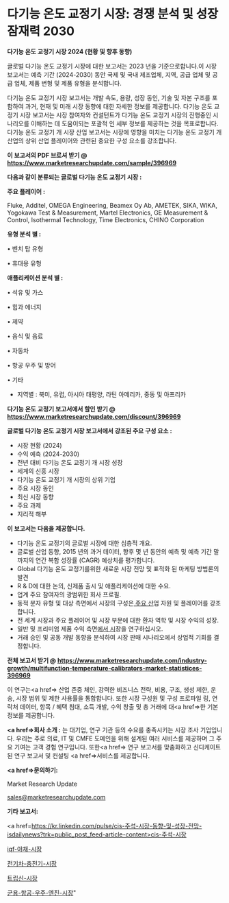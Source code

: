 # 다기능 온도 교정기 시장: 경쟁 분석 및 성장 잠재력 2030

<strong>다기능 온도 교정기 시장 2024 (현황 및 향후 동향)</strong>

글로벌 다기능 온도 교정기 시장에 대한 보고서는 2023 년을 기준으로합니다.이 시장 보고서는 예측 기간 (2024-2030) 동안 국제 및 국내 제조업체, 지역, 공급 업체 및 공급 업체, 제품 변형 및 제품 유형을 분석합니다.

다기능 온도 교정기 시장 보고서는 개발 속도, 용량, 성장 동인, 기술 및 자본 구조를 포함하여 과거, 현재 및 미래 시장 동향에 대한 자세한 정보를 제공합니다. 다기능 온도 교정기 시장 보고서는 시장 참여자와 컨설턴트가 다기능 온도 교정기 시장의 진행중인 시나리오를 이해하는 데 도움이되는 포괄적 인 세부 정보를 제공하는 것을 목표로합니다. 다기능 온도 교정기 개 시장 산업 보고서는 시장에 영향을 미치는 다기능 온도 교정기 개 산업의 상위 산업 플레이어와 관련된 중요한 구성 요소를 강조합니다.



<strong>이 보고서의 PDF 브로셔 받기 @ <a href=https://www.marketresearchupdate.com/sample/396969>https://www.marketresearchupdate.com/sample/396969</a></strong>



<strong>다음과 같이 분류되는 글로벌 다기능 온도 교정기 시장 :</strong>



<strong>주요 플레이어 :</strong>

Fluke, Additel, OMEGA Engineering, Beamex Oy Ab, AMETEK, SIKA, WIKA, Yogokawa Test & Measurement, Martel Electronics, GE Measurement & Control, Isothermal Technology, Time Electronics, CHINO Corporation



<strong>유형 분석 별 :</strong>

• 벤치 탑 유형

• 휴대용 유형



<strong>애플리케이션 분석 별 :</strong>

• 석유 및 가스

• 힘과 에너지

• 제약

• 음식 및 음료

• 자동차

• 항공 우주 및 방어

• 기타

<ul>
  <li>지역별 : 북미, 유럽, 아시아 태평양, 라틴 아메리카, 중동 및 아프리카</li>
</ul>


<strong>다기능 온도 교정기 보고서에서 할인 받기 @ <a href=https://www.marketresearchupdate.com/discount/396969>https://www.marketresearchupdate.com/discount/396969</a></strong>



<strong>글로벌 다기능 온도 교정기 시장 보고서에서 강조된 주요 구성 요소 :</strong>
<ul>
  <li>시장 현황 (2024)</li>
  <li>수익 예측 (2024-2030)</li>
  <li>전년 대비 다기능 온도 교정기 개 시장 성장</li>
  <li>세계의 신흥 시장</li>
  <li>다기능 온도 교정기 개 시장의 상위 기업</li>
  <li>주요 시장 동인</li>
  <li>최신 시장 동향</li>
  <li>주요 과제</li>
  <li>지리적 해부</li>
</ul>


<strong>이 보고서는 다음을 제공합니다.</strong>
<ul>
  <li>다기능 온도 교정기의 글로벌 시장에 대한 심층적 개요.</li>
  <li>글로벌 산업 동향, 2015 년의 과거 데이터, 향후 몇 년 동안의 예측 및 예측 기간 말까지의 연간 복합 성장률 (CAGR) 예상치를 평가합니다.</li>
  <li>Global 다기능 온도 교정기를위한 새로운 시장 전망 및 표적화 된 마케팅 방법론의 발견</li>
  <li>R &amp; D에 대한 논의, 신제품 출시 및 애플리케이션에 대한 수요.</li>
  <li>업계 주요 참여자의 광범위한 회사 프로필.</li>
  <li>동적 분자 유형 및 대상 측면에서 시장의 구성은<a href=> 주요 산</a>업 자원 및 플레이어를 강조합니다.</li>
  <li>전 세계 시장과 주요 플레이어 및 시장 부문에 대한 환자 역학 및 시장 수익의 성장.</li>
  <li>일반 및 프리미엄 제품 수익 측면<a href=>에서 시</a>장을 연구하십시오.</li>
  <li>거래 승인 및 공동 개발 동향을 분석하여 시장 판매 시나리오에서 상업적 기회를 결정합니다.</li>
</ul>



<strong>전체 보고서 받기 @ <a href=https://www.marketresearchupdate.com/industry-growth/multifunction-temperature-calibrators-market-statistices-396969>https://www.marketresearchupdate.com/industry-growth/multifunction-temperature-calibrators-market-statistices-396969</a></strong>

이 연구는<a href=> 산업 존중</a> 체인, 강력한 비즈니스 전략, 비용, 구조, 생성 제한, 운송, 시장 범위 및 제한 사용률을 통합합니다. 또한 시장 구성원 및 구성 프로파일 링, 연락처 데이터, 항목 / 혜택 침대, 소득 개발, 수익 창출 및 총 거래에 대<a href=>한 기본 </a>정보를 제공합니다.



<strong><a href=>회사 소</a>개 :</strong>
는 대기업, 연구 기관 등의 수요를 충족시키는 시장 조사 기업입니다. 우리는 주로 의료, IT 및 CMFE 도메인을 위해 설계된 여러 서비스를 제공하며 그 주요 기여는 고객 경험 연구입니다. 또한<a href=> 연구 보</a>고서를 맞춤화하고 신디케이트 된 연구 보고서 및 컨설팅 <a href=>서비스</a>를 제공합니다.



<strong><a href=>문의하기:</a></strong>

Market Research Update

sales@marketresearchupdate.com



<strong>기타 보고서:</strong>

<a href=https://kr.linkedin.com/pulse/cis-주석-시장-동향-및-성장-전망-isdailynews?trk=public_post_feed-article-content>cis-주석-시장</a>

<a href=https://www.linkedin.com/pulse/iqf-야채-시장-세분화-연구-및-목표-고객2029년-consumer-connection-chronicles-24-/>iqf-야채-시장</a>

<a href=https://www.linkedin.com/pulse/전기차-충전기-시장-경쟁-분석-및-성장-잠재력-2029-data-dive-diaries-24-analysis-jp3uf/>전기차-충전기-시장</a>

<a href=https://www.linkedin.com/pulse/트립신-시장-규모-및-성장-2023-survey-savvy-insights-360-analysis-itu3f/>트립신-시장</a>

<a href=https://www.linkedin.com/pulse/군용-항공-우주-엔진-시장-동향-및-성장-전망-market-matrix-musings-analysis-0gk3c/>군용-항공-우주-엔진-시장</a>"
